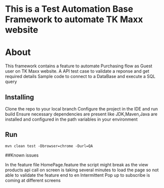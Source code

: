 # This is a Test Automation Base Framework to automate TK Maxx website

# About

This framework contains a feature to automate Purchasing flow as Guest user on TK Maxx website.
A API test case to validate a reponse and get required details
Sample code to connect to a DataBase and execute a SQL query

## Installing

Clone the repo to your local branch
Configure the project in the IDE and run build
Ensure necessary dependencies are present like JDK,Maven,Java are installed and configured in the path variables in your environment

## Run
	mvn clean test -Dbrowser=chrome -Durl=QA

##Known issues

In the feature file HomePage.feature the script might break as the view products api call on screen is taking several minutes to load the page so not able to validate the feature end to en
Intermittent Pop up to subscribe is coming at different screens




 
	
